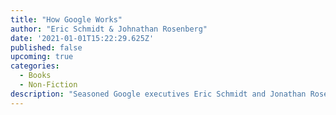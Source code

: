 ```yaml
---
title: "How Google Works"
author: "Eric Schmidt & Johnathan Rosenberg"
date: '2021-01-01T15:22:29.625Z'
published: false
upcoming: true
categories:
  - Books
  - Non-Fiction
description: "Seasoned Google executives Eric Schmidt and Jonathan Rosenberg provide an insider's guide to Google, from its business history and disruptive corporate strategy to developing a new managment philosophy and creating a corporate culture where innovation and creativity thrive."
---
```



